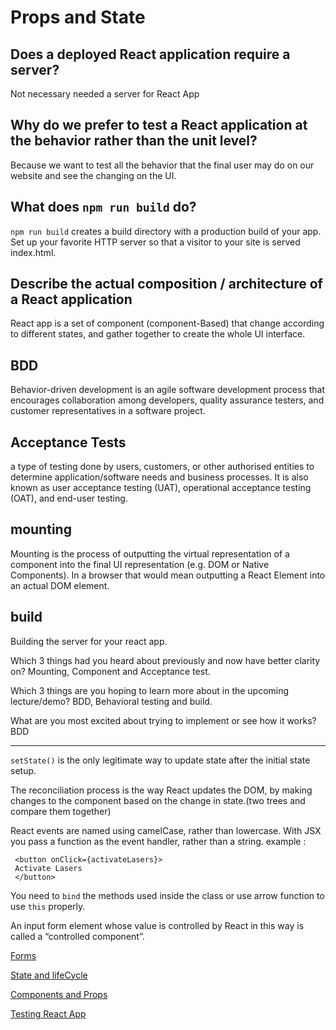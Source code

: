 # Props and State

## Does a deployed React application require a server?

Not necessary needed a server for React App

## Why do we prefer to test a React application at the behavior rather than the unit level?

Because we want to test all the behavior that the final user may do on our website and see the changing on the UI.

## What does `npm run build` do?

`npm run build` creates a build directory with a production build of your app. Set up your favorite HTTP server so that a visitor to your site is served index.html.

## Describe the actual composition / architecture of a React application

React app is a set of component (component-Based) that change according to different states, and gather together to create the whole UI interface.

## BDD

Behavior-driven development is an agile software development process that encourages collaboration among developers, quality assurance testers, and customer representatives in a software project.

## Acceptance Tests

a type of testing done by users, customers, or other authorised entities to determine application/software needs and business processes. It is also known as user acceptance testing (UAT), operational acceptance testing (OAT), and end-user testing.

## mounting

Mounting is the process of outputting the virtual representation of a component into the final UI representation (e.g. DOM or Native Components). In a browser that would mean outputting a React Element into an actual DOM element.

## build

Building the server for your react app.

Which 3 things had you heard about previously and now have better clarity on?
Mounting, Component and Acceptance test.

Which 3 things are you hoping to learn more about in the upcoming lecture/demo?
BDD, Behavioral testing and build.

What are you most excited about trying to implement or see how it works?
BDD

---

`setState()` is the only legitimate way to update state after the initial state setup.

The reconciliation process is the way React updates the DOM, by making changes to the component based on the change in state.(two trees and compare them together)

React events are named using camelCase, rather than lowercase.
With JSX you pass a function as the event handler, rather than a string.
example :

   ```
    <button onClick={activateLasers}>  
    Activate Lasers 
    </button>
   ```

You need to `bind` the methods used inside the class or use arrow function to use `this` properly.



An input form element whose value is controlled by React in this way is called a “controlled component”.




[Forms](https://reactjs.org/docs/forms.html)

[State and lifeCycle](https://reactjs.org/docs/state-and-lifecycle.html)

[Components and Props](https://reactjs.org/docs/components-and-props.html)

[Testing React App](https://thomaslombart.com/beginner-guide-testing-react-apps/)


